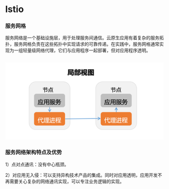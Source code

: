# Istio

### 服务网格

服务网络是一个基础设施层，用于处理服务间通信。云原生应用有着复杂的服务拓扑，服务网格负责在这些拓扑中实现请求的可靠传递。在实践中，服务网格通常实现为一组轻量级网络代理，它们与应用程序一起部署，但对应用程序透明。

## ![](../../.gitbook/assets/image.png)

### **服务网络架构特点及优势**

1）点对点通讯：没有中心瓶颈。

2）对应用无入侵：可以支持异构技术产品的集成。同时对应用透明，应用开发不再需要关心复杂的网络通讯实现，可以专注业务逻辑的实现。



